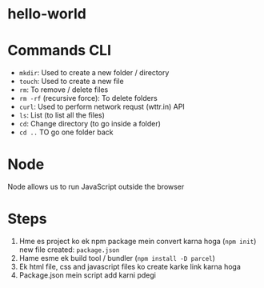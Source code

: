 # hello-world

# Commands CLI

- `mkdir`: Used to create a new folder / directory
- `touch`: Used to create a new file
- `rm`: To remove / delete files
- `rm -rf` (recursive force): To delete folders
- `curl`: Used to perform network requst (wttr.in) API
- `ls`: List (to list all the files)
- `cd`: Change directory (to go inside a folder)
- `cd ..` TO go one folder back

# Node

Node allows us to run JavaScript outside the browser

# Steps

1. Hme es project ko ek npm package mein convert karna hoga (`npm init`)
   new file created: `package.json`
2. Hame esme ek build tool / bundler (`npm install -D parcel`)
3. Ek html file, css and javascript files ko create karke link karna hoga
4. Package.json mein script add karni pdegi

